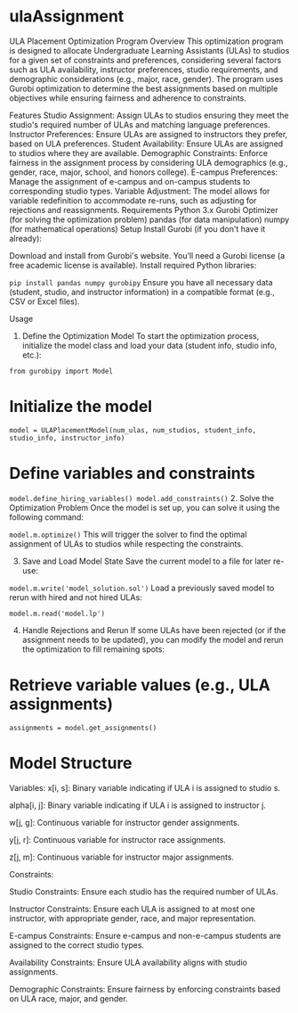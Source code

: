 # ulaAssignment
ULA Placement Optimization Program
Overview
This optimization program is designed to allocate Undergraduate Learning Assistants (ULAs) to studios for a given set of constraints and preferences, considering several factors such as ULA availability, instructor preferences, studio requirements, and demographic considerations (e.g., major, race, gender). The program uses Gurobi optimization to determine the best assignments based on multiple objectives while ensuring fairness and adherence to constraints.

Features
Studio Assignment: Assign ULAs to studios ensuring they meet the studio's required number of ULAs and matching language preferences.
Instructor Preferences: Ensure ULAs are assigned to instructors they prefer, based on ULA preferences.
Student Availability: Ensure ULAs are assigned to studios where they are available.
Demographic Constraints: Enforce fairness in the assignment process by considering ULA demographics (e.g., gender, race, major, school, and honors college).
E-campus Preferences: Manage the assignment of e-campus and on-campus students to corresponding studio types.
Variable Adjustment: The model allows for variable redefinition to accommodate re-runs, such as adjusting for rejections and reassignments.
Requirements
Python 3.x
Gurobi Optimizer (for solving the optimization problem)
pandas (for data manipulation)
numpy (for mathematical operations)
Setup
Install Gurobi (if you don't have it already):

Download and install from Gurobi's website.
You’ll need a Gurobi license (a free academic license is available).
Install required Python libraries:


`pip install pandas numpy gurobipy`
Ensure you have all necessary data (student, studio, and instructor information) in a compatible format (e.g., CSV or Excel files).

Usage
1. Define the Optimization Model
To start the optimization process, initialize the model class and load your data (student info, studio info, etc.):

`from gurobipy import Model`

# Initialize the model
`model = ULAPlacementModel(num_ulas, num_studios, student_info, studio_info, instructor_info)`

# Define variables and constraints
`model.define_hiring_variables()
model.add_constraints()`
2. Solve the Optimization Problem
Once the model is set up, you can solve it using the following command:

`model.m.optimize()`
This will trigger the solver to find the optimal assignment of ULAs to studios while respecting the constraints.

3. Save and Load Model State
Save the current model to a file for later re-use:

`model.m.write('model_solution.sol')`
Load a previously saved model to rerun with hired and not hired ULAs:

`model.m.read('model.lp')`

4. Handle Rejections and Rerun
If some ULAs have been rejected (or if the assignment needs to be updated), you can modify the model and rerun the optimization to fill remaining spots:

# Retrieve variable values (e.g., ULA assignments)
`assignments = model.get_assignments()`

# Model Structure
Variables:
x[i, s]: Binary variable indicating if ULA i is assigned to studio s.

alpha[i, j]: Binary variable indicating if ULA i is assigned to instructor j.

w[j, g]: Continuous variable for instructor gender assignments.

y[j, r]: Continuous variable for instructor race assignments.

z[j, m]: Continuous variable for instructor major assignments.

Constraints:

Studio Constraints: Ensure each studio has the required number of ULAs.

Instructor Constraints: Ensure each ULA is assigned to at most one instructor, with appropriate gender, race, and major representation.

E-campus Constraints: Ensure e-campus and non-e-campus students are assigned to the correct studio types.

Availability Constraints: Ensure ULA availability aligns with studio assignments.

Demographic Constraints: Ensure fairness by enforcing constraints based on ULA race, major, and gender.

